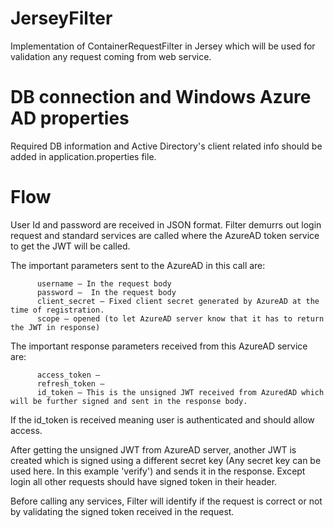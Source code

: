 # JerseyFilter
Implementation of ContainerRequestFilter in Jersey which will be used for validation any request coming from web service.

# DB connection and Windows Azure AD properties
Required DB information and Active Directory's client related info should be added in application.properties file.

# Flow

User Id and password are received in JSON format. Filter demurrs out login request and standard services are called where the AzureAD token service to get the JWT will be called. 

The important parameters sent to the AzureAD in this call are:

          username – In the request body
          password –  In the request body
          client_secret – Fixed client secret generated by AzureAD at the time of registration.
          scope – opened (to let AzureAD server know that it has to return the JWT in response)


The important response parameters received from this AzureAD service are:

          access_token –
          refresh_token – 
          id_token – This is the unsigned JWT received from AzuredAD which will be further signed and sent in the response body.
 If the id_token is received meaning user is authenticated and should allow access.
 
After getting the unsigned JWT from AzureAD server, another JWT is created which is signed using a different secret key (Any secret key can be used here. In this example 'verify') and sends it in the response. 
Except login all other requests should have signed token in their header. 

Before calling any services, Filter will identify if the request is correct or not by validating the signed token received in the request. 

 
 
 


